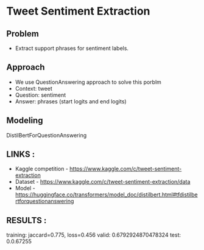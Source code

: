 # Tweet Sentiment Extraction

## Problem
- Extract support phrases for sentiment labels.

## Approach

- We use QuestionAnswering approach to solve this porblm
- Context: tweet
- Question: sentiment
- Answer: phrases (start logits and  end logits)

## Modeling
DistilBertForQuestionAnswering


## LINKS :
 * Kaggle competition - https://www.kaggle.com/c/tweet-sentiment-extraction
 * Dataset - https://www.kaggle.com/c/tweet-sentiment-extraction/data
 * Model - https://huggingface.co/transformers/model_doc/distilbert.html#tfdistilbertforquestionanswering
 

## RESULTS :

training: jaccard=0.775, loss=0.456
valid: 0.6792924870478324
test: 0.0.67255


